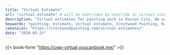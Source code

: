 ```yaml
---
title: "Virtual Estimate"
url: "virtual-estimate" # will be overriden by override in virtual-start.md
description: "Virtual estimates for painting work in Kansas City. We want our workers and our customers to be safe."
keywords: "painting, estimate, virtual estimate, Crestwood Painting, Kansas City"
canonical: "https://crestwoodpainting.com/virtual-estimates/"
date: "2020-03-23"
---
```


{{< book-form "https://cwp-virtual.youcanbook.me/" >}}
